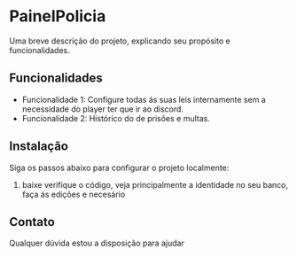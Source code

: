 # PainelPolicia

Uma breve descrição do projeto, explicando seu propósito e funcionalidades.

## Funcionalidades

- Funcionalidade 1: Configure todas ás suas leis internamente sem a necessidade do player ter que ir ao discord.
- Funcionalidade 2: Histórico do de prisões e multas.

## Instalação

Siga os passos abaixo para configurar o projeto localmente:

1. baixe verifique o código, veja principalmente a identidade no seu banco, faça ás edições e necesário

## Contato

Qualquer dúvida estou a disposição para ajudar
